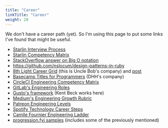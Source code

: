 ```yaml
---
title: "Career"
linkTitle: "Career"
weight: 20
---
```


We don't have a career path (yet). So I'm using this page to put some links
I've found that might be useful.

- [Starlin Interview Process](http://www.starling-software.com/en/employment/interview-process)
- [Starlin Competency Matrix](http://www.starling-software.com/employment/programmer-competency-matrix.html)
- [StackOverflow answer on Big O notation](https://stackoverflow.com/questions/487258/what-is-a-plain-english-explanation-of-big-o-notation?rq=1)
- https://github.com/nslocum/design-patterns-in-ruby
- [8th Light Career Grid](https://docs.google.com/document/d/1bvPqSUxmrghGwGIeBEQdbjThvdON7WORKQ2YLr1P-UU/edit) (this is Uncle Bob's company) and [post](https://8thlight.com/blog/claudia-richman/2020/01/21/career-grid.html)
- [Basecamp Titles for Programmers](https://basecamp.com/handbook/appendix-05-titles-for-programmers) (DHH's company)
- [CircleCI Engineering Competency Matrix](https://docs.google.com/spreadsheets/d/131XZCEb8LoXqy79WWrhCX4sBnGhCM1nAIz4feFZJsEo/edit#gid=0)
- [GitLab's Engineering Roles](https://about.gitlab.com/job-families/engineering/)
- [Gusto's framework](https://engineering.gusto.com/a-framework-to-help-product-managers-achieve-their-potential-2/) (Kent Beck works here)
- [Medium's Engineering Growth Rubric](https://docs.google.com/spreadsheets/d/1EO-Dbsayn8Nz9Ii3MKcwRbt-EIJ2MjQdpoyhh0tBdZk/edit#gid=2049640133)
- [Patreon Engineering Levels](https://levels.patreon.com/)
- [Spotify Technology Career Steps](https://engineering.atspotify.com/2016/02/15/spotify-technology-career-steps/)
- [Camile Fournier Engineering Ladder](https://docs.google.com/spreadsheets/d/1k4sO6pyCl_YYnf0PAXSBcX776rNcTjSOqDxZ5SDty-4/edit#gid=0)
- [progression.fyi samples](https://www.progression.fyi/) (includes some of the previously mentioned)
